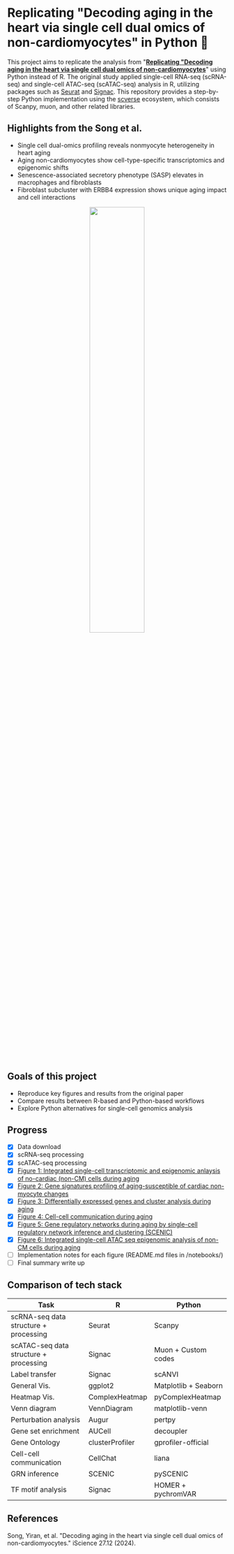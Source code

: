 # Replicating "Decoding aging in the heart via single cell dual omics of non-cardiomyocytes" in Python 🐍

This project aims to replicate the analysis from "**[Replicating "Decoding aging in the heart via single cell dual omics of non-cardiomyocytes](https://www.cell.com/iscience/fulltext/S2589-0042(24)02696-8)**" using Python instead of R.
The original study applied single-cell RNA-seq (scRNA-seq) and single-cell ATAC-seq (scATAC-seq) analysis in R, utilizing packages such as [Seurat](https://satijalab.org/seurat/) and [Signac](https://stuartlab.org/signac/).
This repository provides a step-by-step Python implementation using the [scverse](https://scverse.org/) ecosystem, which consists of Scanpy, muon, and other related libraries.

## Highlights from the Song et al.
- Single cell dual-omics profiling reveals nonmyocyte heterogeneity in heart aging
- Aging non-cardiomyocytes show cell-type-specific transcriptomics and epigenomic shifts
- Senescence-associated secretory phenotype (SASP) elevates in macrophages and fibroblasts
- Fibroblast subcluster with ERBB4 expression shows unique aging impact and cell interactions
  
<p align="center">
<img src="https://github.com/user-attachments/assets/7da3ed2e-3b76-4ebd-9349-85246e3f3ce0" width=50% height=50%>
</p>

## Goals of this project
- Reproduce key figures and results from the original paper
- Compare results between R-based and Python-based workflows
- Explore Python alternatives for single-cell genomics analysis

## Progress
- [x] Data download
- [x] scRNA-seq processing
- [x] scATAC-seq processing
- [x] [Figure 1: Integrated single-cell transcriptomic and epigenomic anlaysis of no-cardiac (non-CM) cells during aging](figures/figure1.png)
- [X] [Figure 2: Gene signatures profiling of aging-susceptible of cardiac non-myocyte changes](figures/figure2.png)
- [x] [Figure 3: Differentially expressed genes and cluster analysis during aging](figures/figure3.png)
- [X] [Figure 4: Cell-cell communication during aging](figures/figure4.png)
- [X] [Figure 5: Gene regulatory networks during aging by single-cell regulatory network inference and clustering (SCENIC)](figures/figure5.png)
- [X] [Figure 6: Integrated single-cell ATAC seq epigenomic analysis of non-CM cells during aging](figures/figure6.png)
- [ ] Implementation notes for each figure (README.md files in /notebooks/)
- [ ] Final summary write up
      
## Comparison of tech stack

| Task  | R | Python  |
| ------------- | ------------- | ------------- |
| scRNA-seq data structure + processing  | Seurat | Scanpy |
| scATAC-seq data structure + processing  | Signac | Muon + Custom codes |
| Label transfer | Signac | scANVI | 
| General Vis. | ggplot2 | Matplotlib + Seaborn |
| Heatmap Vis. | ComplexHeatmap | pyComplexHeatmap |
| Venn diagram | VennDiagram | matplotlib-venn |
| Perturbation analysis | Augur | pertpy |
| Gene set enrichment | AUCell | decoupler |
| Gene Ontology | clusterProfiler | gprofiler-official |
| Cell-cell communication | CellChat | liana |
| GRN inference | SCENIC | pySCENIC |
| TF motif analysis | Signac | HOMER + pychromVAR |

## References
Song, Yiran, et al. "Decoding aging in the heart via single cell dual omics of non-cardiomyocytes." iScience 27.12 (2024).
